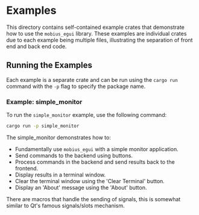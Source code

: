# Examples

This directory contains self-contained example crates that demonstrate how to use the `mobius_egui` library. These examples are individual crates due to each example being 
multiple files, illustrating the separation of front end and back end code. 

## Running the Examples

Each example is a separate crate and can be run using the `cargo run` command with the `-p` flag to specify the package name.

### Example: simple_monitor

To run the `simple_monitor` example, use the following command:

```sh
cargo run -p simple_monitor
```

The simple_monitor demonstrates how to: 

- Fundamentally use `mobius_egui` with a simple monitor application.
- Send commands to the backend using buttons.
- Process commands in the backend and send results back to the frontend.
- Display results in a terminal window.
- Clear the terminal window using the 'Clear Terminal' button.
- Display an 'About' message using the 'About' button.

There are macros that handle the sending of signals, this is somewhat
similar to Qt's famous signals/slots mechanism. 